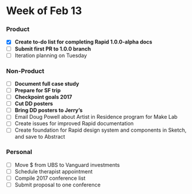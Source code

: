# Week of Feb 13

### Product
- [x] **Create to-do list for completing Rapid 1.0.0-alpha docs**
- [ ] **Submit first PR to 1.0.0 branch**
- [ ] Iteration planning on Tuesday

### Non-Product
- [ ] **Document full case study**
- [ ] **Prepare for SF trip**
- [ ] **Checkpoint goals 2017**
- [ ] **Cut DD posters**
- [ ] **Bring DD posters to Jerry’s**
- [ ] Email Doug Powell about Artist in Residence program for Make Lab
- [ ] Create issues for improved Rapid documentation
- [ ] Create foundation for Rapid design system and components in Sketch, and save to Abstract

### Personal
- [ ] Move $ from UBS to Vanguard investments
- [ ] Schedule therapist appointment
- [ ] Compile 2017 conference list
- [ ] Submit proposal to one conference
